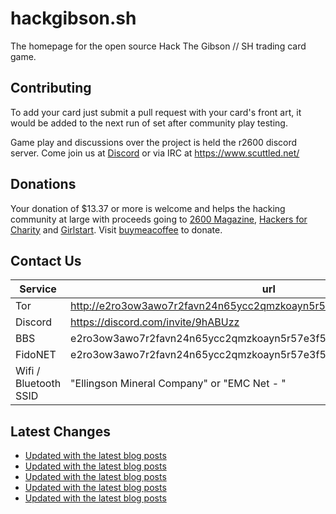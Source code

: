 # hackgibson.sh
The homepage for the open source Hack The Gibson // SH trading card game.


## Contributing

To add your card just submit a pull request with your card's front art, it would be added to the next run of set after community play testing.

Game play and discussions over the project is held the r2600 discord server. Come join us at [Discord](https://discord.com/invite/9hABUzz) or via IRC at https://www.scuttled.net/


## Donations

Your donation of $13.37 or more is welcome and helps the hacking community at large with proceeds going to [2600 Magazine](https://2600.com/), [Hackers for Charity](https://hackersforcharity.org) and [Girlstart](https://girlstart.org).  Visit [buymeacoffee](https://www.buymeacoffee.com/hackgibson.sh) to donate.


## Contact Us

Service | url
-|-
Tor | http://e2ro3ow3awo7r2favn24n65ycc2qmzkoayn5r57e3f56nvjwdcgg32ad.onion
Discord | https://discord.com/invite/9hABUzz
BBS | e2ro3ow3awo7r2favn24n65ycc2qmzkoayn5r57e3f56nvjwdcgg32ad.onion:23
FidoNET | e2ro3ow3awo7r2favn24n65ycc2qmzkoayn5r57e3f56nvjwdcgg32ad.onion:24554
Wifi / Bluetooth SSID | "Ellingson Mineral Company" or "EMC Net - <fidonet address>"

## Latest Changes
<!-- BLOG-POST-LIST:START -->
- [Updated with the latest blog posts](https://github.com/DFW2600/hackgibson.sh/commit/099eac0e25a1b8e30a38e63db09837b364c4062b)
- [Updated with the latest blog posts](https://github.com/DFW2600/hackgibson.sh/commit/44f6cef66e23d55f7dbe008d7b149b03d27839a6)
- [Updated with the latest blog posts](https://github.com/DFW2600/hackgibson.sh/commit/02224b35d7bf2c05f13f62f3d2bbe21b8a23cd83)
- [Updated with the latest blog posts](https://github.com/DFW2600/hackgibson.sh/commit/02d2faa34e26c3e0a1af3e9f1ecb406ce5fce660)
- [Updated with the latest blog posts](https://github.com/DFW2600/hackgibson.sh/commit/7bf2009fa5981253a00b0b7205f309e736f0fb9a)
<!-- BLOG-POST-LIST:END -->
